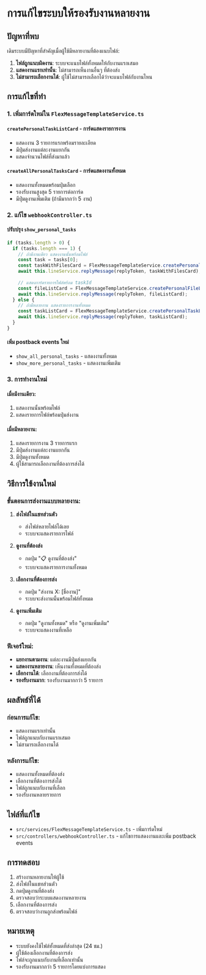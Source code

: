 # การแก้ไขระบบให้รองรับงานหลายงาน

## ปัญหาที่พบ
เดิมระบบมีปัญหาที่สำคัญเมื่อผู้ใช้มีหลายงานที่ต้องแนบไฟล์:

1. **ไฟล์ถูกแนบผิดงาน**: ระบบจะแนบไฟล์ทั้งหมดให้กับงานแรกเสมอ
2. **แสดงงานแรกเท่านั้น**: ไม่สามารถเห็นงานอื่นๆ ที่ต้องส่ง
3. **ไม่สามารถเลือกงานได้**: ผู้ใช้ไม่สามารถเลือกได้ว่าจะแนบไฟล์กับงานไหน

## การแก้ไขที่ทำ

### 1. เพิ่มการ์ดใหม่ใน `FlexMessageTemplateService.ts`

#### `createPersonalTaskListCard` - การ์ดแสดงรายการงาน
- แสดงงาน 3 รายการแรกพร้อมรายละเอียด
- มีปุ่มส่งงานแต่ละงานแยกกัน
- แสดงจำนวนไฟล์ที่ส่งมาแล้ว

#### `createAllPersonalTasksCard` - การ์ดแสดงงานทั้งหมด
- แสดงงานทั้งหมดพร้อมปุ่มเลือก
- รองรับงานสูงสุด 5 รายการต่อการ์ด
- มีปุ่มดูงานเพิ่มเติม (ถ้ามีมากกว่า 5 งาน)

### 2. แก้ไข `webhookController.ts`

#### ปรับปรุง `show_personal_tasks`
```typescript
if (tasks.length > 0) {
  if (tasks.length === 1) {
    // ถ้ามีงานเดียว แสดงงานนั้นพร้อมไฟล์
    const task = tasks[0];
    const taskWithFilesCard = FlexMessageTemplateService.createPersonalTaskWithFilesCard(task, files, user);
    await this.lineService.replyMessage(replyToken, taskWithFilesCard);
    
    // แสดงการ์ดรายการไฟล์พร้อม taskId
    const fileListCard = FlexMessageTemplateService.createPersonalFileListCard(files, user, task.id);
    await this.lineService.replyMessage(replyToken, fileListCard);
  } else {
    // ถ้ามีหลายงาน แสดงรายการงานทั้งหมด
    const taskListCard = FlexMessageTemplateService.createPersonalTaskListCard(tasks, files, user);
    await this.lineService.replyMessage(replyToken, taskListCard);
  }
}
```

#### เพิ่ม postback events ใหม่
- `show_all_personal_tasks` - แสดงงานทั้งหมด
- `show_more_personal_tasks` - แสดงงานเพิ่มเติม

### 3. การทำงานใหม่

#### เมื่อมีงานเดียว:
1. แสดงงานนั้นพร้อมไฟล์
2. แสดงรายการไฟล์พร้อมปุ่มส่งงาน

#### เมื่อมีหลายงาน:
1. แสดงรายการงาน 3 รายการแรก
2. มีปุ่มส่งงานแต่ละงานแยกกัน
3. มีปุ่มดูงานทั้งหมด
4. ผู้ใช้สามารถเลือกงานที่ต้องการส่งได้

## วิธีการใช้งานใหม่

### ขั้นตอนการส่งงานแบบหลายงาน:

1. **ส่งไฟล์ในแชทส่วนตัว**
   - ส่งไฟล์หลายไฟล์ได้เลย
   - ระบบจะแสดงรายการไฟล์

2. **ดูงานที่ต้องส่ง**
   - กดปุ่ม "📋 ดูงานที่ต้องส่ง"
   - ระบบจะแสดงรายการงานทั้งหมด

3. **เลือกงานที่ต้องการส่ง**
   - กดปุ่ม "ส่งงาน X: [ชื่องาน]"
   - ระบบจะส่งงานนั้นพร้อมไฟล์ทั้งหมด

4. **ดูงานเพิ่มเติม**
   - กดปุ่ม "ดูงานทั้งหมด" หรือ "ดูงานเพิ่มเติม"
   - ระบบจะแสดงงานที่เหลือ

### ฟีเจอร์ใหม่:

- **แยกงานตามงาน**: แต่ละงานมีปุ่มส่งแยกกัน
- **แสดงงานหลายงาน**: เห็นงานทั้งหมดที่ต้องส่ง
- **เลือกงานได้**: เลือกงานที่ต้องการส่งได้
- **รองรับงานมาก**: รองรับงานมากกว่า 5 รายการ

## ผลลัพธ์ที่ได้

### ก่อนการแก้ไข:
- แสดงงานแรกเท่านั้น
- ไฟล์ถูกแนบกับงานแรกเสมอ
- ไม่สามารถเลือกงานได้

### หลังการแก้ไข:
- แสดงงานทั้งหมดที่ต้องส่ง
- เลือกงานที่ต้องการส่งได้
- ไฟล์ถูกแนบกับงานที่เลือก
- รองรับงานหลายรายการ

## ไฟล์ที่แก้ไข

- `src/services/FlexMessageTemplateService.ts` - เพิ่มการ์ดใหม่
- `src/controllers/webhookController.ts` - แก้ไขการแสดงงานและเพิ่ม postback events

## การทดสอบ

1. สร้างงานหลายงานให้ผู้ใช้
2. ส่งไฟล์ในแชทส่วนตัว
3. กดปุ่มดูงานที่ต้องส่ง
4. ตรวจสอบว่าระบบแสดงงานหลายงาน
5. เลือกงานที่ต้องการส่ง
6. ตรวจสอบว่างานถูกส่งพร้อมไฟล์

## หมายเหตุ

- ระบบยังคงใช้ไฟล์ทั้งหมดที่ส่งล่าสุด (24 ชม.)
- ผู้ใช้ต้องเลือกงานที่ต้องการส่ง
- ไฟล์จะถูกแนบกับงานที่เลือกเท่านั้น
- รองรับงานมากกว่า 5 รายการโดยแบ่งการแสดง
